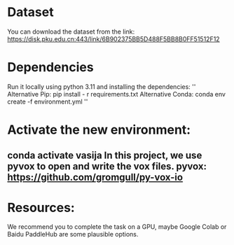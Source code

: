 # Dataset
You can download the dataset from the link: 
https://disk.pku.edu.cn:443/link/6B902375BB5D488F5BB8B0FF51512F12

# Dependencies
Run it locally using python 3.11 and installing the dependencies:
''
Alternative Pip:
pip install - r requirements.txt
Alternative Conda:
conda env create -f environment.yml
''

# Activate the new environment:
conda activate vasija
In this project, we use pyvox to open and write the vox files.
pyvox: https://github.com/gromgull/py-vox-io
-
# Resources:
We recommend you to complete the task on a GPU, maybe Google Colab 
or Baidu PaddleHub are some plausible options.